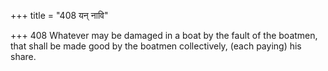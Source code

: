 +++
title = "408 यन् नावि"

+++
408	Whatever may be damaged in a boat by the fault of the boatmen, that shall be made good by the boatmen collectively, (each paying) his share.